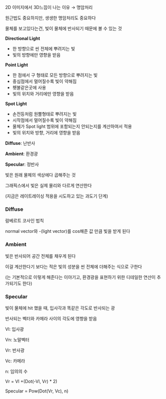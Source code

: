 2D 이미지에서 3D느낌이 나는 이유 → 명암처리

원근법도 중요하지만, 생생한 명암처리도 중요하다

물체를 보고있다는건, 빛이 물체에 반사되기 때문에 볼 수 있는 것

**Directional Light**

- 한 방향으로 씬 전체에 뿌려지는 빛
- 빛의 방향에만 영향을 받음

**Point Light**

- 한 점에서 구 형태로 모든 방향으로 뿌려지는 빛
- 중심점에서 멀어질수록 빛이 약해짐
- 횃불같은곳에 사용
- 빛의 위치와 거리에만 영향을 받음

**Spot Light**

- 손전등처럼 원뿔형태로 뿌려지는 빛
- 시작점에서 멀어질수록 빛이 약해짐
- 물체가 Spot light 범위에 포함되는지 안되는지를 계산하여서 적용
- 빛의 위치와 방향, 거리에 영향을 받음

**Diffuse**: 난반사

**Ambient**: 환경광

**Specular**: 정반사

빛은 원래 물체의 색상에다 곱해주는 것

그래픽스에서 빛은 실제 물리와 다르게 연산한다

(지금은 레이트레이싱 적용을 시도하고 있는 과도기 단계)

### Diffuse

람베르트 코사인 법칙

normal vector와 -(light vector)를 cos해준 값 만큼 빛을 받게 된다

### Ambient

빛은 반사되어 공간 전체를 채우게 된다

이걸 계산한다기 보다는 적은 빛의 성분을 씬 전체에 더해주는 식으로 구한다

(는 기본적으로 이렇게 해준다는 이야기고, 환경광을 표현하기 위한 디테일한 연산이 추가되기도 한다)

### Specular

빛이 물체에 hit 했을 때, 입사각과 똑같은 각도로 반사되는 광

반사되는 벡터와 카메라 사이의 각도에 영향을 받음

Vl: 입사광

Vn: 노말벡터

Vr: 반사광

Vc: 카메라

n: 임의의 수

Vr = Vl +(Dot(-Vl, Vr) * 2) 

Specular = Pow(Dot(Vr, Vc), n)